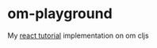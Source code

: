 # om-playground
 My [react tutorial](https://github.com/reactjs/react-tutorial/blob/master/public/scripts/example.js) implementation on om cljs
